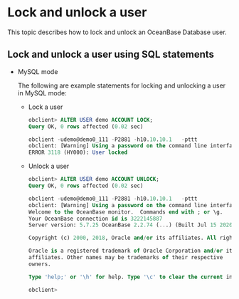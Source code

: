 Lock and unlock a user 
===========================================

This topic describes how to lock and unlock an OceanBase Database user. 

Lock and unlock a user using SQL statements 
----------------------------------------------------------------

* MySQL mode

  The following are example statements for locking and unlocking a user in MySQL mode:

  
  * Lock a user

    ```sql
    obclient> ALTER USER demo ACCOUNT LOCK;
    Query OK, 0 rows affected (0.02 sec)
    
    obclient -udemo@demo0_111 -P2881 -h10.10.10.1   -pttt
    obclient: [Warning] Using a password on the command line interface can be insecure.
    ERROR 3118 (HY000): User locked
    ```

    
  

  

  
  * Unlock a user

    ```sql
    obclient> ALTER USER demo ACCOUNT UNLOCK;
    Query OK, 0 rows affected (0.02 sec)
    
    obclient -udemo@demo0_111 -P2881 -h10.10.10.1   -pttt
    obclient: [Warning] Using a password on the command line interface can be insecure.
    Welcome to the OceanBase monitor.  Commands end with ; or \g.
    Your OceanBase connection id is 3222145887
    Server version: 5.7.25 OceanBase 2.2.74 (...) (Built Jul 15 2020 21:30:23)
    
    Copyright (c) 2000, 2018, Oracle and/or its affiliates. All rights reserved.
    
    Oracle is a registered trademark of Oracle Corporation and/or its
    affiliates. Other names may be trademarks of their respective
    owners.
    
    Type 'help;' or '\h' for help. Type '\c' to clear the current input statement.
    
    obclient>
    ```

    
  

  




